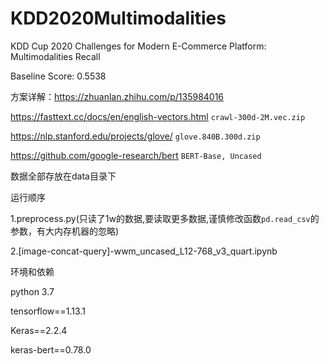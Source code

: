 # KDD2020Multimodalities
KDD Cup 2020 Challenges for Modern E-Commerce Platform: Multimodalities Recall

Baseline Score: 0.5538

方案详解：https://zhuanlan.zhihu.com/p/135984016 

https://fasttext.cc/docs/en/english-vectors.html   `crawl-300d-2M.vec.zip`    

https://nlp.stanford.edu/projects/glove/  `glove.840B.300d.zip`

https://github.com/google-research/bert `BERT-Base, Uncased`


数据全部存放在data目录下

运行顺序

1.preprocess.py(只读了1w的数据,要读取更多数据,谨慎修改函数`pd.read_csv`的参数，有大内存机器的忽略)

2.[image-concat-query]-wwm_uncased_L12-768_v3_quart.ipynb

环境和依赖

python 3.7

tensorflow==1.13.1

Keras==2.2.4

keras-bert==0.78.0
